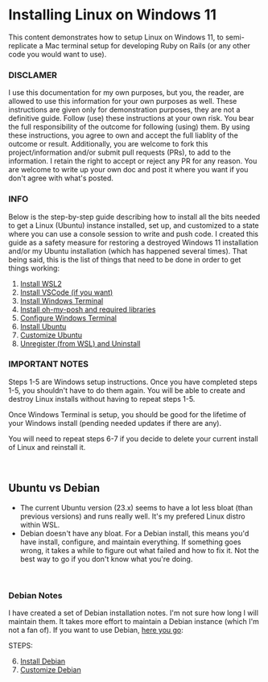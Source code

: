# Installing Linux on Windows 11

This content demonstrates how to setup Linux on Windows 11, to semi-replicate a Mac terminal setup for developing Ruby on Rails (or any other code you would want to use).

### DISCLAMER

I use this documentation for my own purposes, but you, the reader, are allowed to use this information for your own purposes as well. These instructions are given only for demonstration purposes, they are not a definitive guide. Follow (use) these instructions at your own risk. You bear the full responsibility of the outcome for following (using) them. By using these instructions, you agree to own and accept the full liablity of the outcome or result. Additionally, you are welcome to fork this project/information and/or submit pull requests (PRs), to add to the information. I retain the right to accept or reject any PR for any reason. You are welcome to write up your own doc and post it where you want if you don't agree with what's posted.

### INFO
Below is the step-by-step guide describing how to install all the bits needed to get a Linux (Ubuntu) instance installed, set up, and customized to a state where you can use a console session to write and push code. I created this guide as a safety measure for restoring a destroyed Windows 11 installation and/or my Ubuntu installation (which has happened several times). That being said, this is the list of things that need to be done in order to get things working:

1. [Install WSL2](install-wsl2.md)
2. [Install VSCode (if you want)](install-vscode.md)
3. [Install Windows Terminal](install-windows-terminal.md)
4. [Install oh-my-posh and required libraries](install-oh-my-posh-and-required-libraries.md)
5. [Configure Windows Terminal](configure-windows-terminal.md)
6. [Install Ubuntu](install-ubuntu.md)
7. [Customize Ubuntu](customize-ubuntu.md)
8. [Unregister (from WSL) and Uninstall](unregister-and-uninstall.md)

### IMPORTANT NOTES

Steps 1-5 are Windows setup instructions. Once you have completed steps 1-5, you shouldn't have to do them again. You will be able to create and destroy Linux  installs without having to repeat steps 1-5.

Once Windows Terminal is setup, you should be good for the lifetime of your Windows install (pending needed updates if there are any).

You will need to repeat steps 6-7 if you decide to delete your current install of Linux and reinstall it.

<br/>

## Ubuntu vs Debian

* The current Ubuntu version (23.x) seems to have a lot less bloat (than previous versions) and runs really well. It's my prefered Linux distro within WSL.
* Debian doesn't have any bloat. For a Debian install, this means you'd have install, configure, and maintain everything. If something goes wrong, it takes a while to figure out what failed and how to fix it. Not the best way to go if you don't know what you're doing.

 <br/>

 ### Debian Notes

I have created a set of Debian installation notes. I'm not sure how long I will maintain them. It takes more effort to maintain a Debian instance (which I'm not a fan of). If you want to use Debian, [here you go](https://github.com/scott-knight/debian-on-windows-11):

STEPS:

6. [Install Debian](https://github.com/scott-knight/debian-on-windows-11/blob/main/install-debian.md)
7. [Customize Debian](https://github.com/scott-knight/debian-on-windows-11/blob/main/customize-debian.md)
